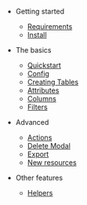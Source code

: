 - Getting started

  - [Requirements](en/install/requirements.md)
  - [Install](en/install/install.md)

- The basics

  - [Quickstart](en/basics/quickstart.md)
  - [Config](en/basics/config.md)
  - [Creating Tables](en/basics/table-components.md)
  - [Attributes](en/basics/attributes.md)
  - [Columns](en/basics/columns.md)
  - [Filters](en/basics/filters.md)

- Advanced

  - [Actions](en/advanced/actions.md)
  - [Delete Modal](en/advanced/delete-modal.md)
  - [Export](en/advanced/export.md)
  - [New resources](en/advanced/new-resources.md)

- Other features
  
  - [Helpers](en/others/helpers.md)
